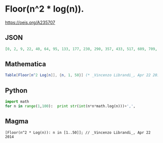 # Floor\(n^2 \* log\(n\)\)\.
https://oeis.org/A235707
## JSON
```JSON
[0, 2, 9, 22, 40, 64, 95, 133, 177, 230, 290, 357, 433, 517, 609, 709, 818, 936, 1062, 1198, 1342, 1496, 1658, 1830, 2011, 2202, 2402, 2612, 2831, 3061, 3300, 3548, 3807, 4076, 4355, 4644, 4943, 5252, 5572, 5902, 6242, 6593, 6954, 7326, 7708, 8101, 8504, 8919]
```
## Mathematica
```Mathematica
Table[Floor[n^2 Log[n]], {n, 1, 50}] (* _Vincenzo Librandi_, Apr 22 2014 *)
```
## Python
```Python
import math
for n in range(1,100):  print str(int(n*n*math.log(n)))+',',
```
## Magma
```Magma
[Floor(n^2 * Log(n)): n in [1..50]]; // _Vincenzo Librandi_, Apr 22 2014
```
